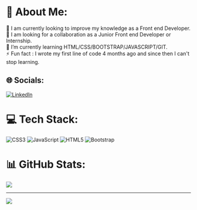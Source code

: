 # 💫 About Me:
🔭 I am currently looking to improve my knowledge as a Front end Developer.<br>👯 I am looking for a collaboration as a Junior Front end Developer or Internship.<br>🌱 I’m currently learning HTML/CSS/BOOTSTRAP/JAVASCRIPT/GIT.<br>⚡ Fun fact : I wrote my first line of code 4 months ago and since then I can't stop learning.


## 🌐 Socials:
[![LinkedIn](https://img.shields.io/badge/LinkedIn-%230077B5.svg?logo=linkedin&logoColor=white)](https://linkedin.com/in/https://www.linkedin.com/in/dragos-trifan-17236a254/) 

# 💻 Tech Stack:
![CSS3](https://img.shields.io/badge/css3-%231572B6.svg?style=for-the-badge&logo=css3&logoColor=white) ![JavaScript](https://img.shields.io/badge/javascript-%23323330.svg?style=for-the-badge&logo=javascript&logoColor=%23F7DF1E) ![HTML5](https://img.shields.io/badge/html5-%23E34F26.svg?style=for-the-badge&logo=html5&logoColor=white) ![Bootstrap](https://img.shields.io/badge/bootstrap-%23563D7C.svg?style=for-the-badge&logo=bootstrap&logoColor=white)
# 📊 GitHub Stats:
![](https://github-readme-streak-stats.herokuapp.com/?user=dragostrifan&theme=highcontrast&hide_border=false)<br/>



---
[![](https://visitcount.itsvg.in/api?id=dragostrifan&icon=1&color=1)](https://visitcount.itsvg.in)

<!-- Proudly created with GPRM ( https://gprm.itsvg.in ) -->
